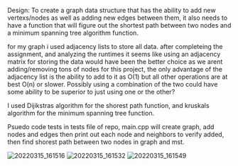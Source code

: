 Design: To create a graph data structure that has the ability to add new vertexs/nodes as well as adding new edges between them, it also needs to have a function that will figure out the shortest path between two nodes and a minimum spanning tree algorithm function.

for my graph i used adjacency lists to store all data. after completeing the assignment, and analyzing the runtimes it seems like using an adjacency matrix for storing the data would have been the better choice as we arent adding/removing tons of nodes for this project, the only advantage of the adjacency list is the ability to add to it as O(1) but all other operations are at best O(n) or slower. Possibly using a combination of the two could have some ability to be superior to just using one or the other?

I used Dijikstras algorithm for the shorest path function, and kruskals algorithm for the minimum spanning tree function.

Psuedo code tests in tests file of repo, main.cpp will create graph, add nodes and edges then print out each node and neighbors to verify added, then find shorest path between two nodes in graph and mst.




![20220315_161516](https://user-images.githubusercontent.com/97048406/158489207-70807f5f-fa70-40d8-a859-12c86481b670.jpg)
![20220315_161532](https://user-images.githubusercontent.com/97048406/158489219-82322f8a-baf3-42dc-9c53-abca1f84b555.jpg)
![20220315_161549](https://user-images.githubusercontent.com/97048406/158489225-f751540b-be81-4074-a0f8-5d5ab39d4c6c.jpg)
